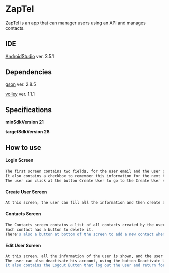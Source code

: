 # ZapTel

ZapTel is an app that can manager users using an API and manages contacts.

## IDE

[AndroidStudio](https://developer.android.com/studio) ver. 3.5.1

## Dependencies

[gson](https://github.com/google/gson) ver. 2.8.5

[volley](https://github.com/google/volley) ver. 1.1.1

## Specifications

**minSdkVersion 21**

**targetSdkVersion 28**

## How to use

#### Login Screen
```bash
The first screen contains two fields, for the user email and the user password. This information is necessary to log in to the app and go to Contacts screen.
It also contains a checkbox to remember this information for the next time of use.
The user can click at the button Create User to go to the Create User screen.
```

#### Create User Screen
```bash
At this screen, the user can fill all the information and then create a user with it.
```

#### Contacts Screen
```bash
The Contacts screen contains a list of all contacts created by the user orderly alphabetical.
Each contact has a button to delete it.
There's also a button at bottom of the screen to add a new contact when this button is used, a dialog appears and then the user can create a contact.
```

#### Edit User Screen
```bash
At this screen, all the information of the user is shown, and the user can modify this information and save it using the button Save User.
The user can also deactivate his account, using the button Deactivate User, and for it, it's necessary to confirm with the password.
It also contains the Logout Button that log out the user and return for the first screen.
```